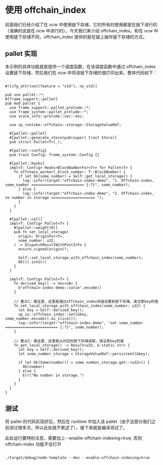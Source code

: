 # 使用 offchain_index

前面我们已经介绍了在 ocw 中使用链下存储，它的所有的使用都是在链下进行的（准确的说是在 ocw 中进行的）。今天我们来介绍 offchain_index。和在 ocw 中使用链下存储不同，offchain_index 提供的是在链上操作链下存储的方式。

## pallet 实现

本示例的具体功能就是提供一个调度函数，在该调度函数中通过 offchain_index 设置链下存储，然后我们在 ocw 中将该链下存储的值打印出来。整体代码如下：

```

#![cfg_attr(not(feature = "std"), no_std)]

pub use pallet::*;
#[frame_support::pallet]
pub mod pallet {
  use frame_support::pallet_prelude::*;
  use frame_system::pallet_prelude::*;
  use scale_info::prelude::vec::Vec;

  use sp_runtime::offchain::storage::StorageValueRef;

  #[pallet::pallet]
  #[pallet::generate_store(pub(super) trait Store)]
  pub struct Pallet<T>(_);

  #[pallet::config]
  pub trait Config: frame_system::Config {}

  #[pallet::hooks]
  impl<T: Config> Hooks<BlockNumberFor<T>> for Pallet<T> {
    fn offchain_worker(_block_number: T::BlockNumber) {
      if let Ok(some_number) = Self::get_local_storage() {
        log::info!(target:"offchain-index-demo", "1. Offchain-index, some_number ======================== {:?}", some_number);
      } else {
        log::info!(target:"offchain-index-demo", "2. Offchain-index, no number in storage ==================== ");
      }
    }
  }

  #[pallet::call]
  impl<T: Config> Pallet<T> {
    #[pallet::weight(0)]
    pub fn set_local_storage(
      origin: OriginFor<T>,
      some_number: u32,
    ) -> DispatchResultWithPostInfo {
      ensure_signed(origin)?;

      Self::set_local_storage_with_offchain_index(some_number);
      Ok(().into())
    }
  }

  impl<T: Config> Pallet<T> {
    fn derived_key() -> Vec<u8> {
      b"offchain-index-demo::value".encode()
    }

    // 重点1：看这里，这里是通过offchain_index将值设置到链下存储，请注意key的值
    fn set_local_storage_with_offchain_index(some_number: u32) {
      let key = Self::derived_key();
      sp_io::offchain_index::set(&key, some_number.encode().as_slice());
      log::info!(target:"offchain-index-demo", "set some_number ======================== {:?}", some_number);
    }

    // 重点2：看这里，这里是从对应的链下存储读取，请注意key的值
    fn get_local_storage() -> Result<u32, &'static str> {
      let key = Self::derived_key();
      let some_number_storage = StorageValueRef::persistent(&key);

      if let Ok(Some(number)) = some_number_storage.get::<u32>() {
        Ok(number)
      } else {
        Err("No number in storage.")
      }
    }
  }
}
```

## 测试

将 pallet 的代码实现好后，然后在 runtime 中加入该 pallet（由于这部分我们之前讲过很多次，所以此处就不累述了），接下来就是编译测试了。

此处运行要特别注意，需要加上--enable-offchain-indexing=true, 否则 offchain-index 功能不会打开

```

./target/debug/node-template --dev --enable-offchain-indexing=true
```
